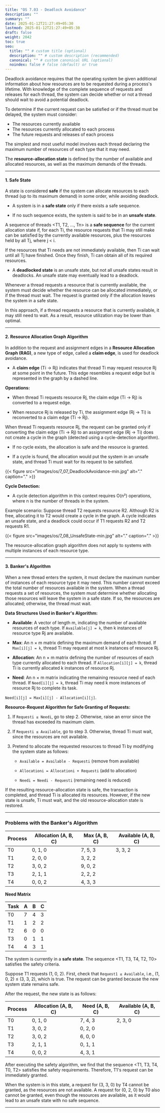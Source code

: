 ```yaml
---
title: "OS 7.03 - Deadlock Avoidance"
description: ""
summary: ""
date: 2025-01-12T21:27:49+05:30
lastmod: 2025-01-12T21:27:49+05:30
draft: false
weight: 2042
toc: true
seo:
  title: "" # custom title (optional)
  description: "" # custom description (recommended)
  canonical: "" # custom canonical URL (optional)
  noindex: false # false (default) or true
---
```





Deadlock avoidance requires that the operating system be given additional information about how resources are to be requested during a process's lifetime. With knowledge of the complete sequence of requests and releases for each thread, the system can decide whether or not a thread should wait to avoid a potential deadlock.

To determine if the current request can be satisfied or if the thread must be delayed, the system must consider:

- The resources currently available
- The resources currently allocated to each process
- The future requests and releases of each process

The simplest and most useful model involves each thread declaring the maximum number of resources of each type that it may need.

The **resource-allocation state** is defined by the number of available and allocated resources, as well as the maximum demands of the threads.

---

#### 1. Safe State

A state is considered **safe** if the system can allocate resources to each thread (up to its maximum demand) in some order, while avoiding deadlock.

- A system is in a **safe state** only if there exists a safe sequence.

- If no such sequence exists, the system is said to be in an **unsafe state**.


A sequence of threads <T1, T2, ..., Tn> is a **safe sequence** for the current allocation state if, for each Ti, the resource requests that Ti may still make can be satisfied by the currently available resources, plus the resources held by all Tj, where j < i.

If the resources that Ti needs are not immediately available, then Ti can wait until all Tj have finished. Once they finish, Ti can obtain all of its required resources.

- A **deadlocked state** is an unsafe state, but not all unsafe states result in deadlocks. An unsafe state may eventually lead to a deadlock.


Whenever a thread requests a resource that is currently available, the system must decide whether the resource can be allocated immediately, or if the thread must wait. The request is granted only if the allocation leaves the system in a safe state.

In this approach, if a thread requests a resource that is currently available, it may still need to wait. As a result, resource utilization may be lower than optimal.

---

#### 2. Resource Allocation Graph Algorithm

In addition to the request and assignment edges in a **Resource Allocation Graph (RAG)**, a new type of edge, called a **claim edge**, is used for deadlock avoidance.

- A **claim edge** (Ti → Rj) indicates that thread Ti may request resource Rj at some point in the future. This edge resembles a request edge but is represented in the graph by a dashed line.


**Operations:**

- When thread Ti requests resource Rj, the claim edge (Ti → Rj) is converted to a request edge.

- When resource Rj is released by Ti, the assignment edge (Rj → Ti) is reconverted to a claim edge (Ti → Rj).


When thread Ti requests resource Rj, the request can be granted only if converting the claim edge (Ti → Rj) to an assignment edge (Rj → Ti) does not create a cycle in the graph (detected using a cycle-detection algorithm).

- If no cycle exists, the allocation is safe and the resource is granted.

- If a cycle is found, the allocation would put the system in an unsafe state, and thread Ti must wait for its request to be satisfied.

{{< figure  src="images/os/7_07_DeadlockAvoidance-min.jpg"  alt="."  caption="." >}}


**Cycle Detection:**

- A cycle detection algorithm in this context requires O(n²) operations, where n is the number of threads in the system.


Example scenario: Suppose thread T2 requests resource R2. Although R2 is free, allocating it to T2 would create a cycle in the graph. A cycle indicates an unsafe state, and a deadlock could occur if T1 requests R2 and T2 requests R1.

{{< figure  src="images/os/7_08_UnsafeState-min.jpg"  alt="."  caption="." >}}

The resource-allocation graph algorithm does not apply to systems with multiple instances of each resource type.

---

#### 3. Banker's Algorithm

When a new thread enters the system, it must declare the maximum number of instances of each resource type it may need. This number cannot exceed the total number of resources available in the system. When a thread requests a set of resources, the system must determine whether allocating those resources will leave the system in a safe state. If so, the resources are allocated; otherwise, the thread must wait.

**Data Structures Used in Banker's Algorithm:**

- **Available**: A vector of length m, indicating the number of available resources of each type. If `Available[j] = k`, then k instances of resource type Rj are available.

- **Max**: An n × m matrix defining the maximum demand of each thread. If `Max[i][j] = k`, thread Ti may request at most k instances of resource Rj.

- **Allocation**: An n × m matrix defining the number of resources of each type currently allocated to each thread. If `Allocation[i][j] = k`, thread Ti is currently allocated k instances of resource Rj.

- **Need**: An n × m matrix indicating the remaining resource need of each thread. If `Need[i][j] = k`, thread Ti may need k more instances of resource Rj to complete its task.


`Need[i][j] = Max[i][j] - Allocation[i][j]`.

**Resource-Request Algorithm for Safe Granting of Requests:**

1. If `Requesti ≤ Needi`, go to step 2. Otherwise, raise an error since the thread has exceeded its maximum claim.

2. If `Requesti ≤ Available`, go to step 3. Otherwise, thread Ti must wait, since the resources are not available.

3. Pretend to allocate the requested resources to thread Ti by modifying the system state as follows:

    - `Available = Available - Requesti` (remove from available)

    - `Allocationi = Allocationi + Requesti` (add to allocation)

    - `Needi = Needi - Requesti` (remaining need is reduced)


If the resulting resource-allocation state is safe, the transaction is completed, and thread Ti is allocated its resources. However, if the new state is unsafe, Ti must wait, and the old resource-allocation state is restored.

---

### Problems with the Banker's Algorithm

| Process | Allocation (A, B, C) | Max (A, B, C) | Available (A, B, C) |
| ------- | -------------------- | ------------- | ------------------- |
| T0      | 0, 1, 0              | 7, 5, 3       | 3, 3, 2             |
| T1      | 2, 0, 0              | 3, 2, 2       |                     |
| T2      | 3, 0, 2              | 9, 0, 2       |                     |
| T3      | 2, 1, 1              | 2, 2, 2       |                     |
| T4      | 0, 0, 2              | 4, 3, 3       |                     |

**Need Matrix**

|Task|A|B|C|
|---|---|---|---|
|T0|7|4|3|
|T1|1|2|2|
|T2|6|0|0|
|T3|0|1|1|
|T4|4|3|1|

The system is currently in a **safe state**. The sequence <T1, T3, T4, T2, T0> satisfies the safety criteria.

Suppose T1 requests (1, 0, 2). First, check that `Request1 ≤ Available`, i.e., (1, 0, 2) ≤ (3, 3, 2), which is true. The request can be granted because the new system state remains safe.

After the request, the new state is as follows:

|Process|Allocation (A, B, C)|Need (A, B, C)|Available (A, B, C)|
|---|---|---|---|
|T0|0, 1, 0|7, 4, 3|2, 3, 0|
|T1|3, 0, 2|0, 2, 0||
|T2|3, 0, 2|6, 0, 0||
|T3|2, 1, 1|0, 1, 1||
|T4|0, 0, 2|4, 3, 1||

After executing the safety algorithm, we find that the sequence <T1, T3, T4, T0, T2> satisfies the safety requirements. Therefore, T1's request can be immediately granted.

When the system is in this state, a request for (3, 3, 0) by T4 cannot be granted, as the resources are not available. A request for (0, 2, 0) by T0 also cannot be granted, even though the resources are available, as it would lead to an unsafe state with no safe sequence.

---

